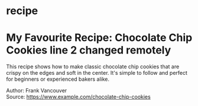 # recipe
# My Favourite Recipe: Chocolate Chip Cookies line 2 changed remotely

This recipe shows how to make classic chocolate chip cookies that are crispy on the edges and soft in the center. It's simple to follow and perfect for beginners or experienced bakers alike.

Author: Frank Vancouver  
Source: https://www.example.com/chocolate-chip-cookies
